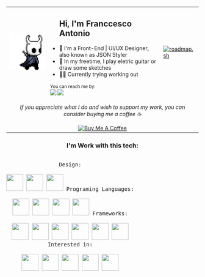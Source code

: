 <table align="center">
  <tr>
    <td>
      <img src="https://raw.githubusercontent.com/TanZng/TanZng/master/assets/hollor_knight3.gif" width="200"/>
    </td>
    <td>
      <ul style="list-style: outside;">
        <h2>Hi, I'm <b>Franccesco Antonio</b></h2>
        <li>🎨 I'm a Front-End | UI/UX Designer, also known as JSON Styler</li>
        <li>🎸 In my freetime, I play eletric guitar or draw some sketches</li>
        <li>🏋️‍♂ Currently trying working out</li>
      </ul>
        <small>You can reach me by: </small>
        <br />
        <a href="https://www.linkedin.com/in/franccesco-bordon"><img src="https://img.icons8.com/dusk/40/000000/linkedin.png"/></a>
        <a href="mailto:franccesco_@hotmail.com" target="_blank"><img src="https://img.icons8.com/dusk/40/000000/gmail.png"/></a>
    </td>
    <td>
      <a href="https://roadmap.sh">
        <img src="https://api.roadmap.sh/v1-badge/tall/64c0fe93fcdcf9c5d50e3742?variant=dark&roadmaps=frontend%2Cjavascript" alt="roadmap.sh"/>
      </a>
    </td>
  </tr>
  <tr>
    <td align="center" colspan="3">
      <p><i>If you appreciate what I do and wish to support my work, you can consider buying me a coffee ☕</i></p>
      <a href="https://www.buymeacoffee.com/tiesco" target="_blank">
        <img src="https://www.buymeacoffee.com/assets/img/custom_images/orange_img.png" alt="Buy Me A Coffee" style="height: 41px !important;width: 174px !important;box-shadow: 0px 3px 2px 0px rgba(190, 190, 190, 0.5) !important;-webkit-box-shadow: 0px 3px 2px 0px rgba(190, 190, 190, 0.5) !important;" >
      </a>
    </td>
  </tr>
</table>

<h3  align="center"><b>I'm Work with this tech: </b></h3>

<p style="display: inline-block;" align="center">
<kbd>
  <kbd>Design: </kbd>
  <br>
  <br>
  <img width="44" height="44" margin="auto" src="https://cdn.svgporn.com/logos/figma.svg" />
  <img width="44" height="44" margin="auto" src="https://cdn.svgporn.com/logos/html-5.svg" />
  <img width="44" height="44" margin="auto" src="https://cdn.svgporn.com/logos/css-3.svg" />
</kbd>
<kbd>
  <kbd>Programing Languages: </kbd>
  <br>
  <br>
  <img width="44" height="44" margin="auto" src="https://cdn.svgporn.com/logos/javascript.svg" />
  <img width="44" height="44" margin="auto" src="https://cdn.svgporn.com/logos/typescript-icon.svg" />
  <img width="44" height="44" margin="auto" src="https://cdn.svgporn.com/logos/java.svg" />
  <img width="44" height="44" margin="auto" src="https://cdn.svgporn.com/logos/python.svg" />
</kbd>
<kbd>
  <kbd>Frameworks: </kbd>
  <br>
  <br>
  <img width="44" height="44" margin="auto" src="https://cdn.svgporn.com/logos/tailwindcss-icon.svg" />
  <img width="44" height="44" margin="auto" src="https://cdn.svgporn.com/logos/bootstrap.svg" />
  <img width="44" height="44" margin="auto" src="https://cdn.svgporn.com/logos/sass.svg" />
  <img width="44" height="44" margin="auto" src="https://cdn.svgporn.com/logos/angular-icon.svg" />
  <img width="44" height="44" margin="auto" src="https://cdn.svgporn.com/logos/vue.svg" />
  <img width="44" height="44" margin="auto" src="https://cdn.svgporn.com/logos/react.svg" />
</kbd>
  
<br />  

<kbd>
  <kbd>Interested in: </kbd>
  <br>
  <br>
  <img width="44" height="44" margin="auto" src="https://cdn.svgporn.com/logos/nuxt-icon.svg" />
  <img width="44" height="44" margin="auto" src="https://cdn.svgporn.com/logos/nextjs-icon.svg" />
  <img width="44" height="44" margin="auto" src="https://cdn.svgporn.com/logos/docker-icon.svg" />
  <img width="44" height="44" margin="auto" src="https://cdn.svgporn.com/logos/mysql.svg" />
  <img width="44" height="44" margin="auto" src="https://cdn.svgporn.com/logos/postgresql.svg" />
</kbd>
</p>
